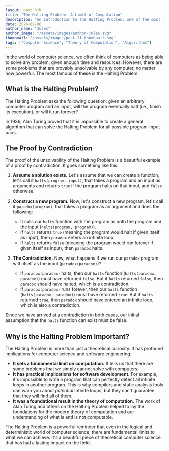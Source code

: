 ```yaml
---
layout: post.njk
title: "The Halting Problem: A Limit of Computation"
description: "An introduction to the Halting Problem, one of the most famous unsolvable problems in computer science."
date: 2024-09-06
author_name: "Jules"
author_image: "/assets/images/author-jules.svg"
thumbnail: "/assets/images/post-11-thumbnail.svg"
tags: ["Computer Science", "Theory of Computation", "Algorithms"]
---
```


In the world of computer science, we often think of computers as being able to solve any problem, given enough time and resources. However, there are some problems that are provably unsolvable by any computer, no matter how powerful. The most famous of these is the Halting Problem.

## What is the Halting Problem?

The Halting Problem asks the following question: given an arbitrary computer program and an input, will the program eventually halt (i.e., finish its execution), or will it run forever?

In 1936, Alan Turing proved that it is impossible to create a general algorithm that can solve the Halting Problem for all possible program-input pairs.

## The Proof by Contradiction

The proof of the unsolvability of the Halting Problem is a beautiful example of a proof by contradiction. It goes something like this:

1.  **Assume a solution exists.** Let's assume that we can create a function, let's call it `halts(program, input)`, that takes a program and an input as arguments and returns `true` if the program halts on that input, and `false` otherwise.

2.  **Construct a new program.** Now, let's construct a new program, let's call it `paradox(program)`, that takes a program as an argument and does the following:
    *   It calls our `halts` function with the program as both the program and the input (`halts(program, program)`).
    *   If `halts` returns `true` (meaning the program would halt if given itself as input), then `paradox` enters an infinite loop.
    *   If `halts` returns `false` (meaning the program would run forever if given itself as input), then `paradox` halts.

3.  **The Contradiction.** Now, what happens if we run our `paradox` program with itself as the input (`paradox(paradox)`)?

    *   If `paradox(paradox)` halts, then our `halts` function (`halts(paradox, paradox)`) must have returned `false`. But if `halts` returned `false`, then `paradox` should have halted, which is a contradiction.
    *   If `paradox(paradox)` runs forever, then our `halts` function (`halts(paradox, paradox)`) must have returned `true`. But if `halts` returned `true`, then `paradox` should have entered an infinite loop, which is also a contradiction.

Since we have arrived at a contradiction in both cases, our initial assumption that the `halts` function can exist must be false.

## Why is the Halting Problem Important?

The Halting Problem is more than just a theoretical curiosity. It has profound implications for computer science and software engineering.

*   **It sets a fundamental limit on computation.** It tells us that there are some problems that we simply cannot solve with computers.
*   **It has practical implications for software development.** For example, it's impossible to write a program that can perfectly detect all infinite loops in another program. This is why compilers and static analysis tools can warn you about *potential* infinite loops, but they can't guarantee that they will find all of them.
*   **It was a foundational result in the theory of computation.** The work of Alan Turing and others on the Halting Problem helped to lay the foundations for the modern theory of computation and our understanding of what is and is not computable.

The Halting Problem is a powerful reminder that even in the logical and deterministic world of computer science, there are fundamental limits to what we can achieve. It's a beautiful piece of theoretical computer science that has had a lasting impact on the field.
